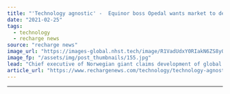 ```yaml
---
title: "'Technology agnostic' -  Equinor boss Opedal wants market to decide between blue and green hydrogen"
date: "2021-02-25"
tags: 
  - technology
  - recharge news
source: "recharge news"
image_url: "https://images-global.nhst.tech/image/R1VadUdxY0RIakN6ZS8yQW9ITXV0bkwzY2YxRU12Q2I3b3E5RzI0MTczUT0=/nhst/binary/64110ce47708bad98d548237e6acfd6d"
image_fp: "/assets/img/post_thumbnails/155.jpg"
lead: "Chief executive of Norwegian giant claims development of global market for clean-burning gas could be placed at risk by increased costs if countries rush into decisions"
article_url: "https://www.rechargenews.com/technology/technology-agnostic-equinor-boss-opedal-wants-market-to-decide-between-blue-and-green-hydrogen/2-1-970452"
---
```


---
